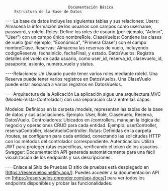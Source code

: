                                 Documentación Básica
        Estructura de la Base de Datos

----La base de datos incluye las siguientes tablas y sus relaciones:
Users: Almacena la información de los usuarios con campos como username, password, y roleId.
Roles: Define los roles de usuario (por ejemplo, "Admin", "User") con un campo único nombreRole.
ClaseVuelos: Contiene las clases de vuelo (por ejemplo, "Económica", "Primera Clase") con el campo nombreClase.
Reservas: Almacena las reservas de vuelo, incluyendo codigoReserva, fechaInicio, fechaFinal, y estado.
DatosVuelos: Registra detalles del vuelo de cada usuario, como user_id, reserva_id, clasevuelo_id, pasaporte, asiento, numero_vuelo y status.

----Relaciones:
Un Usuario puede tener varios roles mediante roleId.
Una Reserva puede tener varios registros en DatosVuelos.
Una ClaseVuelo puede estar asociada a varios registros en DatosVuelos.

----Arquitectura de la Aplicación
La aplicación sigue una arquitectura MVC (Modelo-Vista-Controlador) con una separación clara entre las capas:

Modelos: Definidos en la carpeta /models, representan las tablas de la base de datos y sus asociaciones. Ejemplo: User, Role, ClaseVuelo, Reserva, DatosVuelo.
Controladores: Ubicados en /controllers, manejan la lógica de negocio y operaciones CRUD para cada entidad. Ejemplo: userController, reservaController, claseVueloController.
Rutas: Definidas en la carpeta /routes, se configuran para cada entidad, conectando las solicitudes HTTP con los métodos del controlador correspondiente.
Autenticación: Utiliza JWT para proteger rutas específicas, verificando el token de los usuarios.
Swagger: Documentación API generada automáticamente para una fácil visualización de los endpoints y sus descripciones.

----Enlace al Sitio de Pruebas
El sitio de pruebas está desplegado en [https://reservuelos.netlify.app/]. Puedes acceder a la documentación API en [https://reservuelos.onrender.com/api-docs/] para ver todos los endpoints disponibles y probar las funcionalidades.
